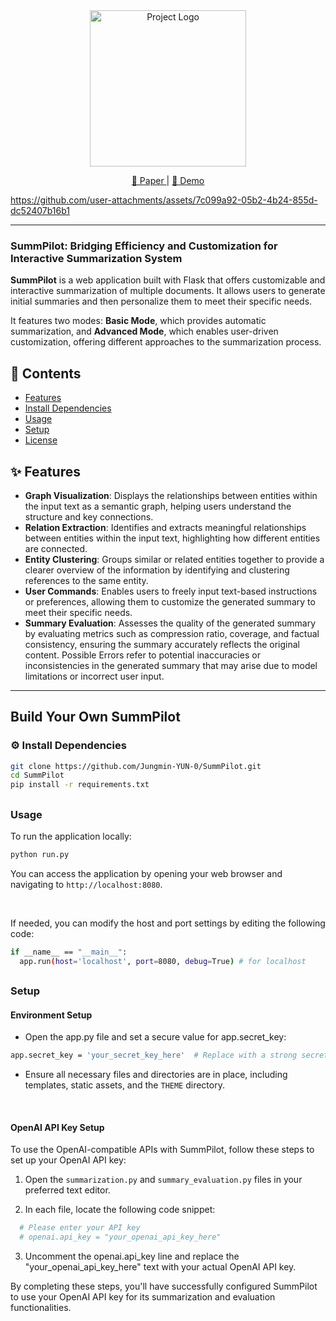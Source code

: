 <div align="center">
  <img src="https://github.com/user-attachments/assets/85bfbd12-2889-42ba-be05-41c8c12404e3" alt="Project Logo" width="250"/>
</div>

<p align="center">
  <a href="TBU"> 📃 Paper </a> | 
  <a href="https://www.youtube.com/watch?v=jtZO6_l66JI"> 🎦 Demo </a>
</p>

https://github.com/user-attachments/assets/7c099a92-05b2-4b24-855d-dc52407b16b1

---

### SummPilot: Bridging Efficiency and Customization for Interactive Summarization System

**SummPilot** is a web application built with Flask that offers customizable and interactive summarization of multiple documents. It allows users to generate initial summaries and then personalize them to meet their specific needs.

It features two modes: **Basic Mode**, which provides automatic summarization, and **Advanced Mode**, which enables user-driven customization, offering different approaches to the summarization process.

## 📑 Contents
- [Features](#✨-Features)
- [Install Dependencies](#⚙️-Install-Dependencies)
- [Usage](#Usage)
- [Setup](#Setup)
- [License](#license)


## ✨ Features
- **Graph Visualization**: Displays the relationships between entities within the input text as a semantic graph, helping users understand the structure and key connections.
- **Relation Extraction**: Identifies and extracts meaningful relationships between entities within the input text, highlighting how different entities are connected.
- **Entity Clustering**: Groups similar or related entities together to provide a clearer overview of the information by identifying and clustering references to the same entity.
- **User Commands**: Enables users to freely input text-based instructions or preferences, allowing them to customize the generated summary to meet their specific needs.
- **Summary Evaluation**: Assesses the quality of the generated summary by evaluating metrics such as compression ratio, coverage, and factual consistency, ensuring the summary accurately reflects the original content. Possible Errors refer to potential inaccuracies or inconsistencies in the generated summary that may arise due to model limitations or incorrect user input.

---

## Build Your Own SummPilot

### ⚙️ Install Dependencies

```bash
git clone https://github.com/Jungmin-YUN-0/SummPilot.git
cd SummPilot
pip install -r requirements.txt
```

##

### Usage
To run the application locally:
```bash
python run.py
```
You can access the application by opening your web browser and navigating to `http://localhost:8080`.  

&nbsp;

If needed, you can modify the host and port settings by editing the following code:
```bash
if __name__ == "__main__":
  app.run(host='localhost', port=8080, debug=True) # for localhost
```

##

### Setup
#### Environment Setup

- Open the app.py file and set a secure value for app.secret_key:

```bash
app.secret_key = 'your_secret_key_here'  # Replace with a strong secret key
```

- Ensure all necessary files and directories are in place, including templates, static assets, and the `THEME` directory.  

&nbsp;


#### OpenAI API Key Setup
To use the OpenAI-compatible APIs with SummPilot, follow these steps to set up your OpenAI API key:

1. Open the `summarization.py` and `summary_evaluation.py` files in your preferred text editor.

2. In each file, locate the following code snippet:
 ```python
   # Please enter your API key
   # openai.api_key = "your_openai_api_key_here"
```

3. Uncomment the openai.api_key line and replace the "your_openai_api_key_here" text with your actual OpenAI API key.

By completing these steps, you'll have successfully configured SummPilot to use your OpenAI API key for its summarization and evaluation functionalities.

##

